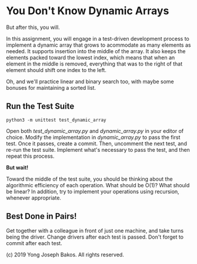 # You Don't Know Dynamic Arrays

But after this, you will.

In this assignment, you will engage in a test-driven development process to implement a dynamic array that grows to acommodate as many elements as needed. It supports insertion into the middle of the array. It also keeps the elements packed toward the lowest index, which means that when an element in the middle is removed, everything that was to the right of that element should shift one index to the left.

Oh, and we'll practice linear and binary search too, with maybe some bonuses for maintaining a sorted list.

## Run the Test Suite

`python3 -m unittest test_dynamic_array`

Open both *test_dynamic_array.py* and *dynamic_array.py* in your editor of choice. Modify the implementation in *dynamic_array.py* to pass the first test. Once it passes, create a commit. Then, uncomment the next test, and re-run the test suite. Implement what's necessary to pass the test, and then repeat this process.

**But wait!**

Toward the middle of the test suite, you should be thinking about the algorithmic efficiency of each operation. What should be O(1)? What should be linear? In addition, try to implement your operations using recursion, whenever appropriate.

## Best Done in Pairs!

Get together with a colleague in front of just one machine, and take turns being the driver. Change drivers after each test is passed. Don't forget to commit after each test.

(c) 2019 Yong Joseph Bakos. All rights reserved.
